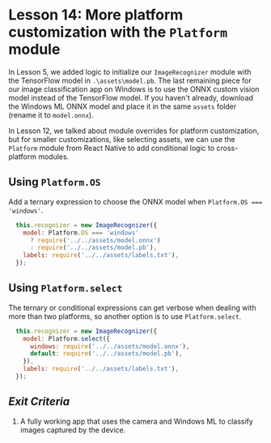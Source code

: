 # Lesson 14: More platform customization with the `Platform` module

In Lesson 5, we added logic to initialize our `ImageRecognizer` module with the TensorFlow model in `.\assets\model.pb`. The last remaining piece for our image classification app on Windows is to use the ONNX custom vision model instead of the TensorFlow model. If you haven't already, download the Windows ML ONNX model and place it in the same `assets` folder (rename it to `model.onnx`).

In Lesson 12, we talked about module overrides for platform customization, but for smaller customizations, like selecting assets, we can use the `Platform` module from React Native to add conditional logic to cross-platform modules. 

## Using `Platform.OS`

Add a ternary expression to choose the ONNX model when `Platform.OS === 'windows'`.
```js
  this.recognizer = new ImageRecognizer({
    model: Platform.OS === 'windows' 
      ? require('../../assets/model.onnx') 
      : require('../../assets/model.pb'),
    labels: require('../../assets/labels.txt'),
  });
```  

## Using `Platform.select`

The ternary or conditional expressions can get verbose when dealing with more than two platforms, so another option is to use `Platform.select`.
```js
  this.recognizer = new ImageRecognizer({
    model: Platform.select({
      windows: require('../../assets/model.onnx'),
      default: require('../../assets/model.pb'),
    }),
    labels: require('../../assets/labels.txt'),
  });
```  

## _Exit Criteria_
1. A fully working app that uses the camera and Windows ML to classify images captured by the device.
